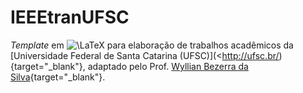 # IEEEtranUFSC

_Template_ em ![\LaTeX](https://render.githubusercontent.com/render/math?math=%5CLaTeX) para elaboração de trabalhos acadêmicos da [Universidade Federal de Santa Catarina (UFSC)](<http://ufsc.br/){target="_blank"}, adaptado pelo Prof. [Wyllian Bezerra da Silva](<http://wyllian.prof.ufsc.br/>){target="_blank"}.

